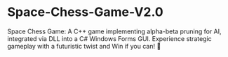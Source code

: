# Space-Chess-Game-V2.0
Space Chess Game: A C++ game implementing alpha-beta pruning for AI, integrated via DLL into a C# Windows Forms GUI. Experience strategic gameplay with a futuristic twist and Win if you can! 🤪

